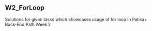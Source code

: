 ## W2_ForLoop

Solutions for given tasks which showcases usage of for loop in Patika+ Back-End Path Week 2
